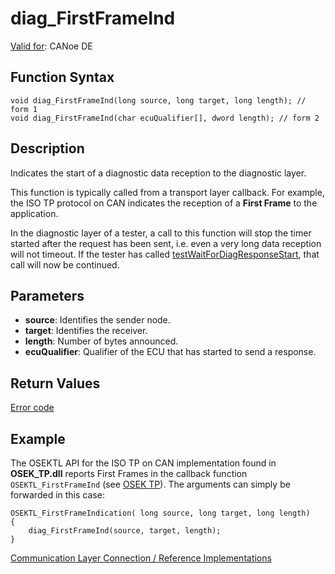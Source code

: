 # diag_FirstFrameInd

[Valid for](../../../Shared/FeatureAvailability.md): CANoe DE

## Function Syntax

```plaintext
void diag_FirstFrameInd(long source, long target, long length); // form 1
void diag_FirstFrameInd(char ecuQualifier[], dword length); // form 2
```

## Description

Indicates the start of a diagnostic data reception to the diagnostic layer.

This function is typically called from a transport layer callback. For example, the ISO TP protocol on CAN indicates the reception of a **First Frame** to the application.

In the diagnostic layer of a tester, a call to this function will stop the timer started after the request has been sent, i.e. even a very long data reception will not timeout. If the tester has called [testWaitForDiagResponseStart](../../Test/Functions/CAPLfunctionTestWaitForDiagResponseStart.md), that call will now be continued.

## Parameters

- **source**: Identifies the sender node.
- **target**: Identifies the receiver.
- **length**: Number of bytes announced.
- **ecuQualifier**: Qualifier of the ECU that has started to send a response.

## Return Values

[Error code](../CAPLfunctionsDiagnosticsErrorCode.md)

## Example

The OSEKTL API for the ISO TP on CAN implementation found in **OSEK_TP.dll** reports First Frames in the callback function `OSEKTL_FirstFrameInd` (see [OSEK TP](../../../../../Subsystems/SML/Subsystems/OsekTP/Content/Topics/OsekTP/OsekTP.md)). The arguments can simply be forwarded in this case:

```plaintext
OSEKTL_FirstFrameIndication( long source, long target, long length)
{
    diag_FirstFrameInd(source, target, length);
}
```

[Communication Layer Connection / Reference Implementations](../CAPLfunctionsDiagnosticsConnectionCommunicationLayer.md)
